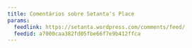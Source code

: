 ```yaml
---
title: Comentários sobre Setanta's Place
params:
  feedlink: https://setanta.wordpress.com/comments/feed/
  feedid: a7000caa382fd05fbe66f7e9b412ffca
---
```

